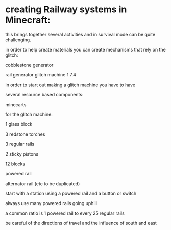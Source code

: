 creating Railway systems in Minecraft:
======================================

this brings together several activities and in survival mode can be quite challenging.

in order to help create materials you can create mechanisms that rely on the glitch:

cobblestone generator

rail generator glitch machine 1.7.4


in order to start out making a glitch machine you have to have

several resource based components:

minecarts

for the glitch machine:

1 glass block

3 redstone torches

3 regular rails

2 sticky pistons

12 blocks

powered rail

alternator rail (etc to be duplicated)

start with a station using a powered rail and a button or switch

always use many powered rails going uphill

a common ratio is 1 powered rail to every 25 regular rails

be careful of the directions of travel and the influence of south and east
